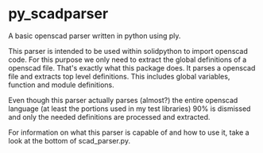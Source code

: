 # py_scadparser
A basic openscad parser written in python using ply.

This parser is intended to be used within solidpython to import openscad code. For this purpose we only need to extract the global definitions of a openscad file. That's exactly what this package does. It parses a openscad file and extracts top level definitions. This includes global variables, function and module definitions.

Even though this parser actually parses (almost?) the entire openscad language (at least the portions used in my test libraries) 90% is dismissed and only the needed definitions are processed and extracted.

For information on what this parser is capable of and how to use it, take a look at the bottom of scad_parser.py.
